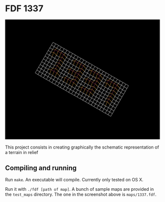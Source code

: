 # FDF 1337
![screenshot](exmpl/Screen%20Shot%202020-01-06%20at%2011.33.51%20AM.png?raw=true)

This project consists in creating graphically the schematic representation of a terrain in relief

## Compiling and running
Run `make`. An executable will compile. Currently only tested on OS X.

Run it with `./fdf [path of map]`. A bunch of sample maps are provided in the `test_maps`
directory. The one in the screenshot above is `maps/1337.fdf`.


